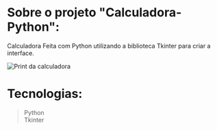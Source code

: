 # Sobre o projeto "Calculadora-Python":

Calculadora Feita com Python utilizando a biblioteca Tkinter para criar a interface.

![Print da calculadora](https://github.com/JoaoPeNascimento/assets/blob/main/Calculadora/calculador.jpg)

# Tecnologias:

> Python <br>
> Tkinter
